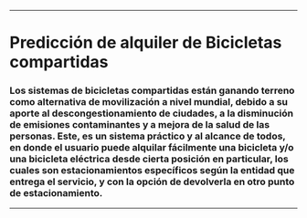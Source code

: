 ______

# Predicción de alquiler de Bicicletas compartidas

### Los sistemas de bicicletas compartidas están ganando terreno como alternativa de movilización a nivel mundial, debido a su aporte al descongestionamiento de ciudades, a la disminución de emisiones contaminantes y a mejora de la salud de las personas. Este, es un sistema práctico y al alcance de todos, en donde el usuario puede alquilar fácilmente una bicicleta y/o una bicicleta eléctrica desde cierta posición en particular, los cuales son estacionamientos específicos según la entidad que entrega el servicio, y con la opción de devolverla en otro punto de estacionamiento.

______
